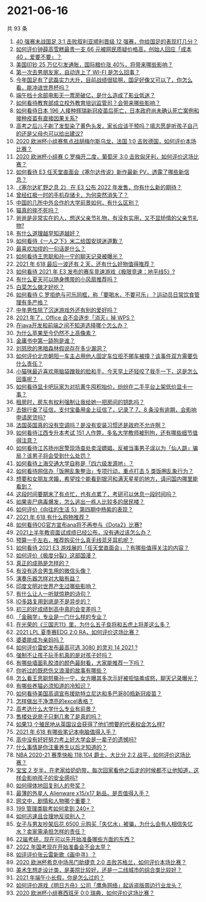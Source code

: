 # 2021-06-16

共 93 条

<!-- BEGIN -->
<!-- 最后更新时间 Wed Jun 16 2021 09:52:31 GMT+0800 (China Standard Time) -->

1. [40 强赛末战国足 3:1 击败叙利亚顺利晋级 12
   强赛，你给国足的表现打几分？](https://www.zhihu.com/question/465257701)
2. [如何评价钟薛高雪糕最贵一支 66 元被网民质疑价格高，创始人回应「成本 40
   ，爱要不要」？](https://www.zhihu.com/question/465157262)
3. [美国印钞 25 万亿引发通胀，国际粮价涨 40%，将带来哪些影响？](https://www.zhihu.com/question/464253751)
4. [第一次去男朋友家，自动连上了 WI-FI 是怎么回事？](https://www.zhihu.com/question/464961722)
5. [今年国足有了武磊实力大升，目前战绩很猛啊，国足好像又可以了，你怎么看，能冲进世界杯吗？](https://www.zhihu.com/question/464598980)
6. [端午档十余部电影无一票房破亿，是什么造成了影业低迷？](https://www.zhihu.com/question/465092815)
7. [如何看待教育部成立校外教育培训监管司？会带来哪些影响？](https://www.zhihu.com/question/465193204)
8. [如何看待日本 196
   人接种辉瑞新冠疫苗后死亡，日本政府尚未确认死亡案例和接种疫苗有直接因果关系?](https://www.zhihu.com/question/464426634)
9. [高考之后儿子剃了发型染了黄色头发，家长应该干预吗？填志愿是听孩子自己的还是父母也可以给出建议?](https://www.zhihu.com/question/464569384)
10. [2020 欧洲杯小组赛焦点战胡梅尔斯乌龙，法国 1:0
    击败德国，如何评价本场比赛？](https://www.zhihu.com/question/465165879)
11. [2020 欧洲杯小组赛 C 罗梅开二度，葡萄牙 3:0
    击败匈牙利，如何评价这场比赛？](https://www.zhihu.com/question/465241022)
12. [如何看待 E3 任天堂直面会《塞尔达传说》新作最新
    PV，透露了哪些新信息？](https://www.zhihu.com/question/465249547)
13. [《塞尔达旷野之息 2》 在 E3 公布 2022
    年发售，你有什么新的期待？](https://www.zhihu.com/question/465247574)
14. [曾经红极一时的手机存储卡，为何突然消失了？](https://www.zhihu.com/question/379697777)
15. [中国的几所中外合作的大学前景如何，有什么区别？](https://www.zhihu.com/question/291415035)
16. [猫真的摔不死吗？](https://www.zhihu.com/question/19978294)
17. [爸爸是非常实在的人，想送父亲节礼物，有没有实用，又不显矫情的父亲节礼物?](https://www.zhihu.com/question/31356015)
18. [有什么道理越早知道越好？](https://www.zhihu.com/question/431287807)
19. [如何看待《一人之下》米二给国安球迷道歉？](https://www.zhihu.com/question/465110855)
20. [最喜欢加缪的一句话是什么？](https://www.zhihu.com/question/318208674)
21. [如何看待王思聪和孙一宁的聊天记录被曝光？](https://www.zhihu.com/question/465160470)
22. [2021 年 618 最后一波还有 2
    天，还有什么好物值得推荐？](https://www.zhihu.com/question/465133544)
23. [如何看待 2021 年 E3
    发布的赛车竞速游戏《极限竞速：地平线5》?](https://www.zhihu.com/question/464891552)
24. [有什么夏天可以随身携带的小风扇推荐吗？](https://www.zhihu.com/question/59997334)
25. [白菜怎么做才好吃？](https://www.zhihu.com/question/26593822)
26. [如何看待 C
    罗拒绝与可乐同框，称「要喝水，不要可乐」？运动员日常饮食管理有多严格？](https://www.zhihu.com/question/465112331)
27. [中年男性除了沉迷游戏外还有别的爱好吗？](https://www.zhihu.com/question/459226864)
28. [2021 年了，Office 会不会逐步「消灭」掉 WPS？](https://www.zhihu.com/question/460028327)
29. [在java开发和前端之间不知道选择哪个怎么办？](https://www.zhihu.com/question/280273732)
30. [为什么苹果至今仍然不上高像素？](https://www.zhihu.com/question/464657256)
31. [金庸书中第一舔狗是谁？](https://www.zhihu.com/question/464912057)
32. [刘慈欣的黑暗森林假说存在多少漏洞？](https://www.zhihu.com/question/451440009)
33. [如何评价北京朝阳一车主占用他人固定车位拒不挪车被撞？该事件双方需要负什么责任？](https://www.zhihu.com/question/465097829)
34. [小猫咪最近喜欢用脑袋蹭我的脸和手，今天早上还轻咬了我手一下，这是怎么回事呢？](https://www.zhihu.com/question/464003051)
35. [如何看待显卡吧玩家为对抗黄牛囤积抬价，纷纷在二手平台上架低价显卡一事？](https://www.zhihu.com/question/464735756)
36. [租房时，房东有权利强制让我给她一把房间的钥匙吗？](https://www.zhihu.com/question/462612155)
37. [去银行查了征信，支付宝备用金上征信了，记录了 7、8
    条没有逾期，会影响申请房贷吗?](https://www.zhihu.com/question/401757959)
38. [法国英国真的没有空调吗？是没有安装习惯还是政府不允许啊？](https://www.zhihu.com/question/48716799)
39. [如何看待江西专升本考试 151
    人作弊，多名大学教师被刑拘，还有哪些细节值得注意？](https://www.zhihu.com/question/465076235)
40. [如何看待江苏扬州民警现场查处卖淫嫖娼，反被当事男子误以为「仙人跳」骗局？该男子将会受到什么处罚？](https://www.zhihu.com/question/464879487)
41. [如何看待上海交通大学自称是「四六级发源地」？](https://www.zhihu.com/question/464806294)
42. [如何看待网信办「饭圈乱象整治」专项行动，重点打击 5
    类饭圈乱象行为？](https://www.zhihu.com/question/465112780)
43. [想要和女朋友求婚，希望找个能看到银河和满天星星的地方，请问国内哪里能看到？](https://www.zhihu.com/question/453392696)
44. [这段时间要期末了有点忙，也有点累了，考研可以休息一段时间吗？](https://www.zhihu.com/question/464096874)
45. [如果丧尸病毒爆发，怎么逃出一栋人比较多的居民楼？](https://www.zhihu.com/question/38408371)
46. [如何评价《向往的生活 5》第四期中杨紫的表现？](https://www.zhihu.com/question/459467558)
47. [2021 年 618 有什么购物推荐？](https://www.zhihu.com/question/456666130)
48. [如何看待OG官方宣布ana将不再参与《Dota2》比赛?](https://www.zhihu.com/question/465058089)
49. [2021上半年教资面试成绩已经公布，没有通过该怎么办？](https://www.zhihu.com/question/465072042)
50. [预算一千左右，推荐购买什么真无线蓝牙耳机呢？](https://www.zhihu.com/question/461079082)
51. [如何看待 2021 E3
    游戏展的「任天堂直面会」？有哪些值得关注的内容？](https://www.zhihu.com/question/465215405)
52. [如何评价《极度分裂》这部国漫？](https://www.zhihu.com/question/28082072)
53. [真正的成熟是怎样的？](https://www.zhihu.com/question/23055853)
54. [有没有适合男生用的微信头像？](https://www.zhihu.com/question/454151961)
55. [演奏乐器怎样对大脑有益？](https://www.zhihu.com/question/266210634)
56. [印度文明对世界产生过哪些影响？](https://www.zhihu.com/question/462960421)
57. [有什么让人一听就惊艳的诗句？](https://www.zhihu.com/question/457061535)
58. [IO多路复用到底是不是异步的？](https://www.zhihu.com/question/59975081)
59. [初三的好成绩到高中真的会变差吗？](https://www.zhihu.com/question/464672740)
60. [「金融学」专业是一门什么样的专业？](https://www.zhihu.com/question/324787450)
61. [在光荣的《三国志11》里，为什么五子良将和五虎上将差这么多？](https://www.zhihu.com/question/329658518)
62. [2021 LPL 夏季赛EDG 2:0 RA，如何评价这场比赛？](https://www.zhihu.com/question/464995096)
63. [婆婆能成为亲妈吗？](https://www.zhihu.com/question/317585068)
64. [如何评价雷蛇发布最高可选 3080 的灵刃 14 2021 ?](https://www.zhihu.com/question/465077231)
65. [强制不让孩子玩手机真的是对孩子好吗？](https://www.zhihu.com/question/325178193)
66. [有哪些墙面乳胶漆的颜色最耐看，大家能推荐一下吗？](https://www.zhihu.com/question/266901539)
67. [你听过的既悲伤又浪漫的故事有哪些？](https://www.zhihu.com/question/26437791)
68. [怎么看王思聪怒撕孙一宁，女方曝其多次示好被拒恼羞成怒，聊天记录曝光？](https://www.zhihu.com/question/465193554)
69. [有哪些养猫必须知道的冷知识？](https://www.zhihu.com/question/428891310)
70. [如何看待美国高调宣布援助特立尼达和多巴哥80瓶新冠疫苗？](https://www.zhihu.com/question/465072169)
71. [怎样做出干净漂亮的excel表格？](https://www.zhihu.com/question/21287244)
72. [高考选什么大学什么专业有前景？](https://www.zhihu.com/question/440235164)
73. [售楼处说房子只剩几套了是真的吗？](https://www.zhihu.com/question/460961867)
74. [如果13 个殖民地从英国议会获得了他们想要的代表权会怎么样?](https://www.zhihu.com/question/463566948)
75. [2021 年 618 有哪些笔记本电脑值得入手？](https://www.zhihu.com/question/457255317)
76. [高中没有好好努力考上好大学会是一辈子的遗憾吗?](https://www.zhihu.com/question/463210788)
77. [什么事情是你注重养生以后才知道的？](https://www.zhihu.com/question/451372641)
78. [NBA 2020-21 赛季快船 118:104 爵士，大比分 2:2
    战平，如何评价这场比赛？](https://www.zhihu.com/question/465077497)
79. [宝宝 2
    岁半，在老家给奶奶带，每次回家看他之后走的时候都不让他知道，这样会影响孩子的安全感吗?](https://www.zhihu.com/question/464606733)
80. [如何得体地回复别人的夸奖？](https://www.zhihu.com/question/23758741)
81. [最薄的外星人 Alienware x15/x17
    新品，是否值得入手？](https://www.zhihu.com/question/462727712)
82. [网文中，剧情和人物哪个重要？](https://www.zhihu.com/question/464564870)
83. [199 管理类联考如何拿到 240+？](https://www.zhihu.com/question/61541247)
84. [如何迅速且合理地反驳别人？](https://www.zhihu.com/question/21995841)
85. [女子与男友吵架后花 6500
    元购买「失忆水」被骗，为什么会有人相信失忆水？卖家需承担怎样的责任？](https://www.zhihu.com/question/465082372)
86. [22届考研，现在可以先开始准备哪些方面的东西？](https://www.zhihu.com/question/364876645)
87. [2022 年国考现在开始准备会不会太早？](https://www.zhihu.com/question/444676802)
88. [如评评价张云雷新歌《画中寻》？](https://www.zhihu.com/question/465107627)
89. [2020 欧洲杯希克中场吊门助捷克 2:0
    击败苏格兰，如何评价本场比赛？](https://www.zhihu.com/question/464977163)
90. [美术生想走设计类，是美院比较好，还是一二线城市的综合类比较好？](https://www.zhihu.com/question/462891421)
91. [2021 年端午小长假，你是怎么过的？](https://www.zhihu.com/question/464547029)
92. [如何评价游戏《明日方舟》公司「鹰角网络」起诉盗版周边行业龙头？](https://www.zhihu.com/question/427884535)
93. [2020 欧洲杯小组赛西班牙 0:0 瑞典，如何评价这场比赛？](https://www.zhihu.com/question/465057552)

<!-- END -->
